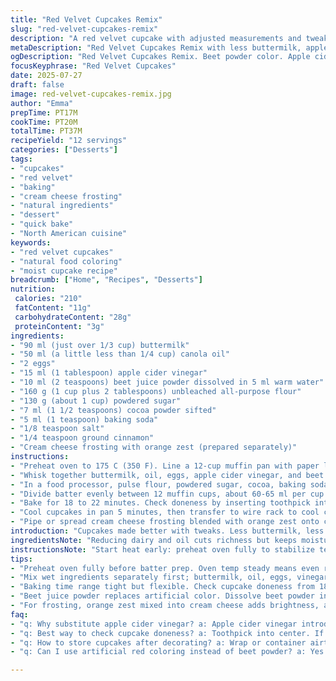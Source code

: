 ```yaml
---
title: "Red Velvet Cupcakes Remix"
slug: "red-velvet-cupcakes-remix"
description: "A red velvet cupcake with adjusted measurements and tweaks for a slightly different texture and flavor profile. Uses less buttermilk and oil, swaps white vinegar for apple cider vinegar and red food coloring for beet juice powder. A pinch of cinnamon added for warmth. Baking times adjusted slightly shorter. Icing swapped from meringue to cream cheese frosting with a hint of orange zest. Ingredients balanced for 12 cupcakes with a moist crumb and vivid color."
metaDescription: "Red Velvet Cupcakes Remix with less buttermilk, apple cider vinegar, beet powder color, cinnamon warmth and orange zest cream cheese frosting for 12 moist cupcakes."
ogDescription: "Red Velvet Cupcakes Remix. Beet powder color. Apple cider vinegar tang. Cinnamon warmth. Cream cheese frosting with orange zest. Moist crumb, 12 servings."
focusKeyphrase: "Red Velvet Cupcakes"
date: 2025-07-27
draft: false
image: red-velvet-cupcakes-remix.jpg
author: "Emma"
prepTime: PT17M
cookTime: PT20M
totalTime: PT37M
recipeYield: "12 servings"
categories: ["Desserts"]
tags:
- "cupcakes"
- "red velvet"
- "baking"
- "cream cheese frosting"
- "natural ingredients"
- "dessert"
- "quick bake"
- "North American cuisine"
keywords:
- "red velvet cupcakes"
- "natural food coloring"
- "moist cupcake recipe"
breadcrumb: ["Home", "Recipes", "Desserts"]
nutrition: 
 calories: "210"
 fatContent: "11g"
 carbohydrateContent: "28g"
 proteinContent: "3g"
ingredients:
- "90 ml (just over 1/3 cup) buttermilk"
- "50 ml (a little less than 1/4 cup) canola oil"
- "2 eggs"
- "15 ml (1 tablespoon) apple cider vinegar"
- "10 ml (2 teaspoons) beet juice powder dissolved in 5 ml warm water"
- "160 g (1 cup plus 2 tablespoons) unbleached all-purpose flour"
- "130 g (about 1 cup) powdered sugar"
- "7 ml (1 1/2 teaspoons) cocoa powder sifted"
- "5 ml (1 teaspoon) baking soda"
- "1/8 teaspoon salt"
- "1/4 teaspoon ground cinnamon"
- "Cream cheese frosting with orange zest (prepared separately)"
instructions:
- "Preheat oven to 175 C (350 F). Line a 12-cup muffin pan with paper liners. Place rack in center position."
- "Whisk together buttermilk, oil, eggs, apple cider vinegar, and beet juice mixture in a medium bowl. Set aside."
- "In a food processor, pulse flour, powdered sugar, cocoa, baking soda, salt, and cinnamon until mixed. Add liquid ingredients all at once. Blend until batter is smooth and uniform but don't overmix."
- "Divide batter evenly between 12 muffin cups, about 60-65 ml per cup. Tap pan on counter gently to release air bubbles."
- "Bake for 18 to 22 minutes. Check doneness by inserting toothpick into center; it should come out clean or with few moist crumbs. Avoid overbaking."
- "Cool cupcakes in pan 5 minutes, then transfer to wire rack to cool completely before frosting."
- "Pipe or spread cream cheese frosting blended with orange zest onto cupcakes once fully cooled. Chill briefly to set if desired."
introduction: "Cupcakes made better with tweaks. Less buttermilk, less oil, changes so it’s not the usual. Apple cider vinegar instead of white. Beet powder gives the color but no harsh dye taste. Added cinnamon — unexpected warmth. Baking is faster, 20 minutes tops. No meringue icing this time. Instead, cream cheese frosting zested with orange peel. Tang, sweetness, zest. It’s about shaking up that classic red velvet just a bit. Texture fine, moist crumb. Little different bite, not so heavy or oily. Mixing flour and powder sugar with cocoa first, then liquids all in one chute. Works smooth. You get loud color and softer crumb. Baking, cooling, frosting. Dip your finger in, taste. Not dense, not dry."
ingredientsNote: "Reducing dairy and oil cuts richness but keeps moisture with buttermilk’s tang and vinegar’s acidity. Switching white vinegar for apple cider vinegar adds subtle fruity note without overpowering. Beet juice powder replaces artificial red coloring, for natural color. The cinnamon pinch balances cocoa bitterness, adds depth. Flour lowered slightly too, less sugar powder for controlled sweetness without drying. Cocoa powder sifted to avoid lumps but used sparingly so it does not muddle the red tone. Baking soda amount precise — reacts with acid for rise and airiness. Cream cheese icing mix with orange zest brightens, adds freshness, contrasting sweet base. Makes frosting less cloying but still creamy and smooth. Minimal ingredients keep it straightforward but nuanced."
instructionsNote: "Start heat early: preheat oven fully to stabilize temperature for even rising. Prepare pan liners before mixing batter — no time lost later. Combine wet ingredients in one bowl for even blend, but keep dry ingredients sifted dry for lightness. Using food processor helps quick thorough mix with less effort but avoid over-processing past uniform batter. Evenly measure batter into cups for uniform bake, gently tap pan to settle. Bake time shortened by couple of minutes to keep moist crumb, check with toothpick to prevent overdone edges. Cooling 5 minutes in pan lets cupcakes firm up, transferring to rack stops residual cooking, preserves texture. Frost only completely cooled cupcakes—hot ones melt frosting or soak into crumb. Cream cheese frosting paired with zest adds contrast; pipe with preferred tip shape or spread thickly for rustic look. Chill shortly to set frosting firm, or serve at room temperature. Keep cupcakes refrigerated after frosting to maintain freshness."
tips:
- "Preheat oven fully before batter prep. Oven temp steady means even rise, avoids soggy bottoms or uneven bake. Line pan before mixing. Paper liners stop sticking, quick cleanup, keep shape consistent through bake. Measure batter by volume not weight. About 60-65 ml per cup evens out cupcake size, better cook times. Tap pan after filling to pop air bubbles. Air pockets cause big holes or dense crumb. Cooler rack position mid-oven highest chance for even heat circulation."
- "Mix wet ingredients separately first; buttermilk, oil, eggs, vinegar, beet powder mix well before adding dry. Keeps batter uniform, avoids lumps. Sift dry ingredients powder sugar, flour, cocoa, soda, salt, cinnamon to eliminate clumps, helps batter aeration. Use food processor or pulse carefully. Blend only till smooth, avoid overmixing flour activates gluten, tougher crumb. Incorporate dry to wet at once; less handling means finer crumb texture, less dense. Baking soda reacts with acidity from vinegar and buttermilk; timing crucial for proper rise."
- "Baking time range tight but flexible. Check cupcake doneness from 18 to 22 minutes. Toothpick inserted, ideal if clean or few moist crumbs. Overbaking dries crumb, edges toughen. Pull cupcakes once done, cooling in pan 5 minutes lets structure set but stops carry-over cooking. Transfer to wire rack to cool fully. Frost only when cupcakes cold. Hot cakes melt cream cheese icing, cause it to slide or soak in. For frosting, blend orange zest into cream cheese base thoroughly. Gives aroma, cuts sweetness, slightly tangy. Chill cupcakes briefly to set frosting if needed."
- "Beet juice powder replaces artificial color. Dissolve beet powder in warm water for even distribution in batter. Results earthy red hues, less bright than synthetic reds but cleaner flavor. Small cocoa powder amount balances acidity and adds depth without muddying red tone. Cinnamon pinch adds warmth, obscures bitter edge of cocoa. Vinegar swap to apple cider vinegar adds subtle fruity vibe, gentler than white vinegar. Less dairy and oil than classic versions reduces heaviness but buttermilk maintains moisture and tang. Ingredient adjustments produce lighter, more nuanced crumb and flavor."
- "For frosting, orange zest mixed into cream cheese adds brightness, aroma, and balances richness. Can pipe or spread frosting thick or thin. Chill to firm up but serve room temp to soften slightly before eating. Store cupcakes airtight in fridge after frosting to keep cream cheese fresh. Room temp cupcakes tend to lose moisture faster, so minimal sit time recommended. Cupcakes best eaten same or next day for freshness. Baking soda quantity is precise, too much causes coarse crumb or off taste, too little leads to dense, flat cakes."
faq:
- "q: Why substitute apple cider vinegar? a: Apple cider vinegar introduces mild fruity acidity instead of sharpness from white vinegar. Reacts same with baking soda for rise but adds faint flavor. Keeps moisture and light crumb. Also natural pairing with beet powder color. Not overpowering but noticeable."
- "q: Best way to check cupcake doneness? a: Toothpick into center. If comes out clean or few moist crumbs, baking done. Not liquid batter. Overbaking leads to dry edges, underbaking causes soggy crumb. Best to start checking at 18 minutes. Adjust by oven heat differences. Use toothpick or skewer."
- "q: How to store cupcakes after decorating? a: Wrap or container airtight fridge. Cream cheese frosting perishable. Let chill for a short while so frosting sets firm. Leftover cupcakes kept no more than 2 days refrigerated. Bring to room temp 15-20 minutes before serving to soften frosting. Avoid freezing, frosting texture changes."
- "q: Can I use artificial red coloring instead of beet powder? a: Yes but earthier taste lost. Artificial reds brighter but may taste chemical or alter texture slightly. Beet juice powder natural, less intense red, subtle earthy flavor. Dissolve powder first for even mix. Color intensity differs from artificial dyes so visual changes possible."

---
```

